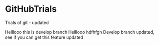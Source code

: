 # GitHubTrials
Trials of git - updated

Helllooo this is develop branch
Helllooo hdfhfgh
Develop branch updated, see if you can get this
feature updated